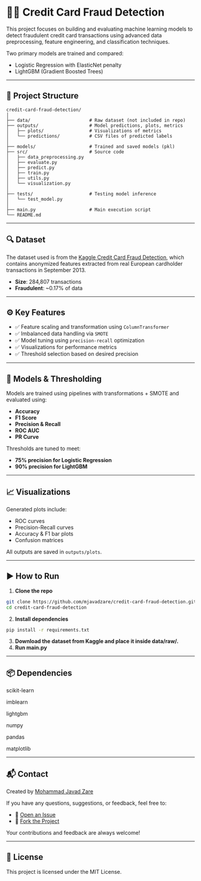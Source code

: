 # 🕵️‍♂️ Credit Card Fraud Detection

This project focuses on building and evaluating machine learning models to detect fraudulent credit card transactions using advanced data preprocessing, feature engineering, and classification techniques. 

Two primary models are trained and compared:
- Logistic Regression with ElasticNet penalty
- LightGBM (Gradient Boosted Trees)

---

## 📂 Project Structure

```text
credit-card-fraud-detection/
│
├── data/                      # Raw dataset (not included in repo)
├── outputs/                   # Model predictions, plots, metrics
│   ├── plots/                 # Visualizations of metrics
│   └── predictions/           # CSV files of predicted labels
│
├── models/                    # Trained and saved models (pkl)
├── src/                       # Source code
│   ├── data_preprocessing.py
│   ├── evaluate.py
│   ├── predict.py
│   ├── train.py
│   ├── utils.py
│   └── visualization.py
│
├── tests/                     # Testing model inference
│   └── test_model.py
│
├── main.py                    # Main execution script
└── README.md
```


---

## 🔍 Dataset

The dataset used is from the [Kaggle Credit Card Fraud Detection](https://www.kaggle.com/mlg-ulb/creditcardfraud), which contains anonymized features extracted from real European cardholder transactions in September 2013.

- **Size**: 284,807 transactions
- **Fraudulent**: ~0.17% of data

---

## ⚙️ Key Features

- ✅ Feature scaling and transformation using `ColumnTransformer`
- ✅ Imbalanced data handling via `SMOTE`
- ✅ Model tuning using `precision-recall` optimization
- ✅ Visualizations for performance metrics
- ✅ Threshold selection based on desired precision

---

## 🧪 Models & Thresholding

Models are trained using pipelines with transformations + SMOTE and evaluated using:
- **Accuracy**
- **F1 Score**
- **Precision & Recall**
- **ROC AUC**
- **PR Curve**

Thresholds are tuned to meet:
- **75% precision for Logistic Regression**
- **90% precision for LightGBM**

---

## 📈 Visualizations

Generated plots include:
- ROC curves
- Precision-Recall curves
- Accuracy & F1 bar plots
- Confusion matrices

All outputs are saved in `outputs/plots`.

---

## ▶️ How to Run

1. **Clone the repo**  
```bash
git clone https://github.com/mjavadzare/credit-card-fraud-detection.git
cd credit-card-fraud-detection
```
2. **Install dependencies**
```bash
pip install -r requirements.txt
```
3. **Download the dataset from Kaggle and place it inside data/raw/.**
4. **Run main.py**

---
## 📦 Dependencies

scikit-learn

imblearn

lightgbm

numpy

pandas

matplotlib

---

## 📬 Contact

Created by [Mohammad Javad Zare](https://github.com/mjavadzare)

If you have any questions, suggestions, or feedback, feel free to:

- 📂 [Open an Issue](https://github.com/mjavadzare/credit-card-fraud-detection/issues)
- 🍴 [Fork the Project](https://github.com/mjavadzare/credit-card-fraud-detection/fork)

Your contributions and feedback are always welcome!


---

## 📜 License

This project is licensed under the MIT License.
